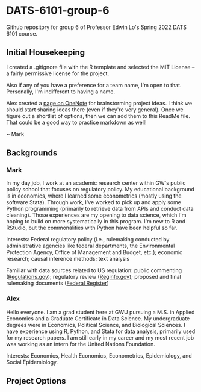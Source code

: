 # DATS-6101-group-6

Github repository for group 6 of Professor Edwin Lo's Spring 2022 DATS 6101 course.

## Initial Housekeeping

I created a .gitignore file with the R template and selected the MIT License – a fairly permissive license for the project.

Also if any of you have a preference for a team name, I'm open to that. Personally, I'm indifferent to having a name.

Alex created a [page on OneNote](https://gwu0.sharepoint.com/sites/22SP_Dats6101_10M-GRP/_layouts/OneNote.aspx?id=%2Fsites%2F22SP_Dats6101_10M-GRP%2FSiteAssets%2F22SP_Dats6101_10M-GRP%20Notebook&wd=target%28_Collaboration%20Space%2FT6.one%7CECA6BC36-B95B-4F1F-833F-FD766D4E165F%2FTeam%20Project%20Brainstorm%7CB92533EC-1CA9-49E2-BD6E-C012CE298887%2F%29) for brainstorming project ideas. I think we should start sharing ideas there (even if they're very general). Once we figure out a shortlist of options, then we can add them to this ReadMe file. That could be a good way to practice markdown as well!

~ Mark

## Backgrounds

### Mark

In my day job, I work at an academic research center within GW's public policy school that focuses on regulatory policy. My educational background is in economics, where I learned some econometrics (mostly using the software Stata). Through work, I've worked to pick up and apply some Python programming (primarily to retrieve data from APIs and conduct data cleaning). Those experiences are my opening to data science, which I'm hoping to build on more systematically in this program. I'm new to R and RStudio, but the commonalities with Python have been helpful so far.

Interests: Federal regulatory policy (i.e., rulemaking conducted by administrative agencies like federal departments, the Environmental Protection Agency, Office of Management and Budget, etc.); economic research; causal inference methods; text analysis

Familiar with data sources related to US regulation: public commenting ([Regulations.gov](https://www.regulations.gov/)); regulatory review ([Reginfo.gov](https://www.reginfo.gov/public/)); proposed and final rulemaking documents ([Federal Register](https://www.federalregister.gov/))


### Alex

Hello everyone. I am a grad student here at GWU pursuing a M.S. in Applied Economics and a Graduate Certificate in Data Science. My undergraduate degrees were in Economics, Political Science, and Biological Sciences. I have experience using R, Python, and Stata for data analysis, primarily used for my research papers. I am still early in my career and my most recent job was working as an intern for the United Nations Foundation.

Interests: Economics, Health Economics, Econometrics, Epidemiology, and Social Epidemiology.

## Project Options
